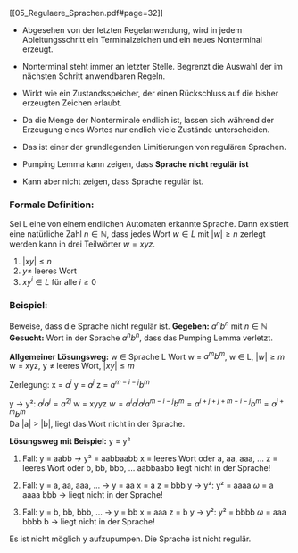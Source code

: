 [[05_Regulaere_Sprachen.pdf#page=32]]

- Abgesehen von der letzten Regelanwendung, wird in jedem Ableitungsschritt ein Terminalzeichen und ein neues Nonterminal erzeugt.
- Nonterminal steht immer an letzter Stelle. Begrenzt die Auswahl der im nächsten Schritt anwendbaren Regeln.
- Wirkt wie ein Zustandsspeicher, der einen Rückschluss auf die bisher erzeugten Zeichen erlaubt.
- Da die Menge der Nonterminale endlich ist, lassen sich während der Erzeugung eines Wortes nur endlich viele Zustände unterscheiden.
- Das ist einer der grundlegenden Limitierungen von regulären Sprachen.

- Pumping Lemma kann zeigen, dass **Sprache nicht regulär ist**
- Kann aber nicht zeigen, dass Sprache regulär ist.

### Formale Definition:
Sei L eine von einem endlichen Automaten erkannte Sprache. 
Dann existiert eine natürliche Zahl $n \in \mathbb{N}$, dass jedes Wort $w \in L$ mit $|w| \ge n$ zerlegt werden kann in drei Teilwörter $w = xyz$.
1. $|xy| \le n$
2. $y \ne$ leeres Wort
3. $xy^{i} \in L$ für alle $i \ge 0$
### Beispiel:
Beweise, dass die Sprache nicht regulär ist.
**Gegeben:** $a^{n}b^{n}$ mit $n \in \mathbb{N}$
**Gesucht:** Wort in der Sprache $a^{n}b^{n}$, dass das Pumping Lemma verletzt.

**Allgemeiner Lösungsweg:** 
w $\in$ Sprache L
Wort w = $a^{m}b^{m}$, w $\in$ L, $|w| \ge m$ 
w = xyz, y $\ne$ leeres Wort, $|xy| \le m$ 

Zerlegung:
x = $a^{i}$ 
y = $a^{j}$
z = $a^{m-i-j}b^{m}$

y -> y²: $a^{j}a^{j} = a^{2j}$ 
w = xyyz
$w = a^{i}a^{j}a^{j}a^{m-i-j}b^{m} = a^{i+j+j+m-i-j}b^{m} = a^{j+m}b^{m}$  
Da |a| > |b|, liegt das Wort nicht in der Sprache.

**Lösungsweg mit Beispiel:**
y = y² 
1. Fall:
	y = aabb -> y² = aabbaabb
	x = leeres Wort oder a, aa, aaa, ...
	z = leeres Wort oder b, bb, bbb, ...
	aabbaabb liegt nicht in der Sprache!

2. Fall:
	y = a, aa, aaa, ... -> y = aa
	x = a
	z = bbb
	y -> y²: y² = aaaa
	$\omega$ = a aaaa bbb -> liegt nicht in der Sprache!

3. Fall:
	y = b, bb, bbb, ... -> y = bb
	x = aaa
	z = b
	y -> y²: y² = bbbb
	$\omega$ = aaa bbbb b -> liegt nicht in der Sprache!

Es ist nicht möglich y aufzupumpen. Die Sprache ist nicht regulär.